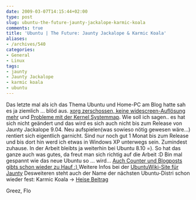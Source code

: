 ```yaml
---
date: 2009-03-07T14:15:44+02:00
type: post
slug: ubuntu-the-future-jaunty-jackalope-karmic-koala
comments: true
title: 'Ubuntu | The Future: Jaunty Jackalope & Karmic Koala'
aliases:
- /archives/540
categories:
- General
- Linux
tags:
- jaunty
- Jaunty Jackalope
- karmic koala
- ubuntu
---
```


Das letzte mal als ich das Thema Ubuntu und Home-PC am Blog hatte sah es ja ziemlich ... blöd aus. [xorg zerschossen, keine widescreen-Auflösung mehr](/?p=484) und [Probleme mit der Kernel Systemmap](/?p=481). Wie soll ich sagen.. es hat sich nicht geändert und das wird es sich auch nicht bis zum Release von Jaunty Jackalope 9.04. Neu aufspielen(was sowieso nötig gewesen wäre...) rentiert sich eigentlich garnicht. Sind nur noch gut 1 Monat bis zum Release und bis dort hin werd ich etwas in Windows XP unterwegs sein. Zumindest zuhause. In der Arbeit bleibts ja weiterhin bei Ubuntu 8.10 =). So hat das ganze auch was gutes, da freut man sich richtig auf die Arbeit :D Bin mal gespannt wie das neue Ubuntu so ... wird... [Auch Counter und Blogposts gibts schon wieder zu Hauf :) ](http://vogti.wordpress.com/2009/02/17/ubuntu-904-jaunty-jackalope-es-kommt/) Weitere Infos bei der [UbuntuWiki-Site für Jaunty]( https://wiki.ubuntu.com/JauntyJackalope/TechnicalOverview)
Desweiteren steht auch der Name der nächsten Ubuntu-Distri schon wieder fest: Karmic Koala -> [Heise Beitrag](http://www.heise.de/newsticker/Ausblick-auf-Ubuntu-9-10-Koala-mit-Karma--/meldung/133307)

Greez, Flo
